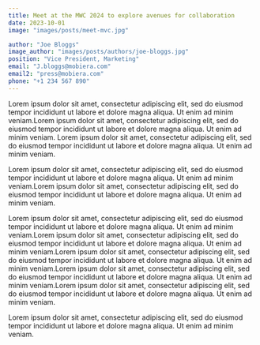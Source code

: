 ```yaml
---
title: Meet at the MWC 2024 to explore avenues for collaboration
date: 2023-10-01
image: "images/posts/meet-mvc.jpg"

author: "Joe Bloggs"
image_author: "images/posts/authors/joe-bloggs.jpg"
position: "Vice President, Marketing"
email: "J.bloggs@mobiera.com"
email2: "press@mobiera.com"
phone: "+1 234 567 890"
---
```


Lorem ipsum dolor sit amet, consectetur adipiscing elit, sed do eiusmod tempor incididunt ut labore et dolore magna aliqua. Ut enim ad minim veniam.Lorem ipsum dolor sit amet, consectetur adipiscing elit, sed do eiusmod tempor incididunt ut labore et dolore magna aliqua. Ut enim ad minim veniam. Lorem ipsum dolor sit amet, consectetur adipiscing elit, sed do eiusmod tempor incididunt ut labore et dolore magna aliqua. Ut enim ad minim veniam.

Lorem ipsum dolor sit amet, consectetur adipiscing elit, sed do eiusmod tempor incididunt ut labore et dolore magna aliqua. Ut enim ad minim veniam.Lorem ipsum dolor sit amet, consectetur adipiscing elit, sed do eiusmod tempor incididunt ut labore et dolore magna aliqua. Ut enim ad minim veniam.

Lorem ipsum dolor sit amet, consectetur adipiscing elit, sed do eiusmod tempor incididunt ut labore et dolore magna aliqua. Ut enim ad minim veniam.Lorem ipsum dolor sit amet, consectetur adipiscing elit, sed do eiusmod tempor incididunt ut labore et dolore magna aliqua. Ut enim ad minim veniam.Lorem ipsum dolor sit amet, consectetur adipiscing elit, sed do eiusmod tempor incididunt ut labore et dolore magna aliqua. Ut enim ad minim veniam.Lorem ipsum dolor sit amet, consectetur adipiscing elit, sed do eiusmod tempor incididunt ut labore et dolore magna aliqua. Ut enim ad minim veniam.Lorem ipsum dolor sit amet, consectetur adipiscing elit, sed do eiusmod tempor incididunt ut labore et dolore magna aliqua. Ut enim ad minim veniam.

Lorem ipsum dolor sit amet, consectetur adipiscing elit, sed do eiusmod tempor incididunt ut labore et dolore magna aliqua. Ut enim ad minim veniam.
